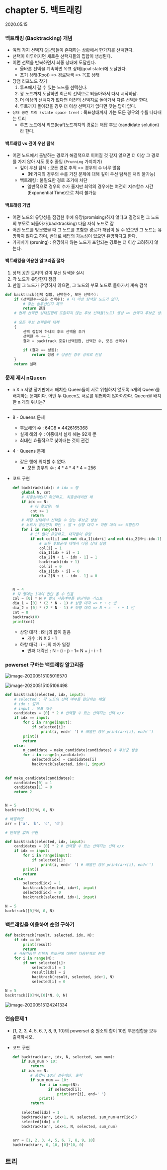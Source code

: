 

# chapter 5. 백트래킹

2020.05.15

### 백트래킹 (Backtracking) 개념

- 여러 가지 선택지 (옵션)들이 존재하는 상황에서 한가지를 선택한다.
- 선택이 이루어지면 새로운 선택지들의 집합이 생성된다.
- 이런 선택을 반복하면서 최종 상태에 도달한다.
  - 올바른 선택을 계속하면 목표 상태(goal state)에 도달한다.
  - 초기 상태(Root) => 경로탐색 => 목표 상태
- 당첨 리프노드 찾기
  1. 루프에서 갈 수 있는 노드를 선택한다.
  2. 꽝 노드까지 도달하면 최근의 선택으로 되돌아와서 다시 시작하낟.
  3. 더 이상의 선택지가 없다면 이전의 선택지로 돌아가서 다른 선택을 한다.
  4. 루트까지 돌아갔을 경우 더 이상 선택지가 없다면 찾는 답이 없다.
- `상태 공간 트리 (state space tree)` : 목표상태까지 가는 모든 경우의 수를 나타내는 트리
  - 루프 노드에서 리프(leaf)노드까지의 경로는 해답 후보 (candidate solution)라 한다. 

#### 백트래킹 vs 깊이 우선 탐색

- 어떤 노드에서 출발하는 경로가 해결책으로 이어질 것 같지 않으면 더 이상 그 경로를 가지 않아 시도 횟수 줄임 (`Prunning` 가지치기)
  - 깊이 우선 탐색 : 모든 경로 추적 => 경우의 수 너무 많음
    - (N!가지의 경우의 수를 가진 문제에 대해 깊이 우선 탐색은 처리 불가능)
  - 백트래킹 : 불필요한 경로 조기에 차단
    - 일반적으로 경우의 수가 줄지만 최악의 경우에는 여전히 지수함수 시간 (Exponential Time)으로 처리 불가능

#### 백트래킹 기법

- 어떤 노드의 유망성을 점검한 후에 유망(promising)하지 않다고 결정되면 그 노드의 부모로 되돌아가(backtracking) 다음 자식 노드로 감
- 어떤 노드를 방문했을 때 그 노드를 포함한 경로가 해답이 될 수 없으면 그 노드는 유망하지 않다고 하며, 반대로 해답의 가능성이 있으면 유망하다고 한다.
- 가지치기 (pruning) : 유망하지 않는 노드가 포함되는 경로는 더 이상 고려하지 않는다.

#### 백트래킹을 이용한 알고리즘 절차

1. 상태 공간 트리의 깊이 우선 탐색을 실시
2. 각 노드가 유망한지 점검
3. 만일 그 노드가 유망하지 않으면, 그 노드의 부모 노드로 돌아가서 계속 검색

```python
def backtrack(선택 집합, 선택한수, 모든 선택수):
    if (선택한수==모든 선택수): # 더 이상 탐색할 노드가 없다.
        # 찾는 솔루션인지 체크
        return 결과
    # 현재 선택한 상태집합에 포함되지 않는 후보 선택들(노드) 생성 => 선택지 후보군 생성
    
    # 모든 후보 선택들에 대해
    {
        선택 집합에 하나의 후보 선택을 추가
        선택한 수 += 1
        결과 = backtrack 호출(선택집합, 선택한 수, 모든 선택수)
        
        if (결과 == 성공):
        	return 성공 # 성공한 경우 상위로 전달
    }
	return 실패
```

### 문제 제시 nQueen

- n X n 서양 장기판에서 배치한 Queen들이 서로 위협하지 않도록 n개의 Queen를 배치하는 문제이다. 어떤 두 Queen도 서로를 위협하지 않아야한다. Queen을 배치한 n 개의 위치는?

  ---

- 8 - Queens 문제
  - 후보해의 수 : 64C8 = 4426165368
  - 실제 해의 수 : 이중에서 실제 해는 92개 뿐
  - 최대한 효율적으로 찾아내는 것이 관건
- 4 - Queens 문제
  - 같은 행에 위치할 수 없다.
    - 모든 경우의 수 : 4 * 4 * 4 * 4 = 256

- 코드 구현

  ```python
  def backtrack(idx): # idx = 행
      global N, cnt
      # 최종상태인지 확인하고, 최종상태이면 해
      if idx == N:
          # 다 찾았음! 해
          cnt += 1
          return
      # 해당 상태에서 선택할 수 있는 후보군 생성
      # 노드가 유망한지 확인 : 열 + 상향 대각 + 하향 대각 => 유망한지
      for i in range(N):
          # if 열이 유망하고, 대각들이 유망
          if not col[i] and not dia_1[idx+i] and not dia_2[N+i-idx-1]:
              # 모든 후보군에 대해서 다음 상태 실행
              col[i] = 1
              dia_1[idx + i] = 1
              dia_2[N + i - idx - 1] = 1
              backtrack(idx + 1)
              col[i] = 0
              dia_1[idx + i] = 0
              dia_2[N + i - idx - 1] = 0            
  
  
  N = 4
  # 각 행에는 1개의 퀸만 올 수 있음
  col = [0] * N # 열의 사용여부를 판단하는 리스트
  dia_1 = [0] * (2 * N - 1) # 상향 대각 => r + c 번
  dia_2 = [0] * (2 * N - 1) # 하향 대각 => N + c - r + 1 번
  cnt = 0
  backtrack(0)
  print(cnt)
  ```

  - 상향 대각 : i와 j의 합이 같음
    - 개수 : N X 2 - 1
  - 하향 대각 : i - j의 차가 일정
    - 번째 대각선 : N - (i - j) - 1= N + j - i - 1 

### powerset 구하는 백트래킹 알고리즘

![image-20200515105016570](C:\Users\youbi\AppData\Roaming\Typora\typora-user-images\image-20200515105016570.png)

![image-20200515105106498](C:\Users\youbi\AppData\Roaming\Typora\typora-user-images\image-20200515105106498.png)

```python
def backtrack(selected, idx, input):
    # selected : 각 노드의 선택 여부를 판단하는 배열
    # idx : 깊이
    # input : 목표 개수
    candidates = [0] * 2 # 선택할 수 있는 선택지는 선택 o/x
    if idx == input:
        for i in range(input):
            if selected[i]:
                print(i, end=' ') # 배열인 경우 print(arr[i], end='')
        print()    
        return
	else:
        n_candidate = make_candidate(candidates) # 후보군 생성
        for i in range(n_candidate):
            selected[idx] = candidates[i]
            backtrack(selected, idx+1, input)
    
    
def make_candidate(candidates):
    candidates[0] = 1
    candidates[1] = 0
    return 2


N = 5
backtrack([0]*N, 0, N)

# 배열이면
arr = ['a'. 'b'. 'c', 'd']
```

```python
# 반복문 없이 구현

def backtrack(selected, idx, input):
    candidates = [0] * 2 # 선택할 수 있는 선택지는 선택 o/x
    if idx == input:
        for i in range(input):
            if selected[i]:
                print(i, end=' ') # 배열인 경우 print(arr[i], end='')
        print()    
        return
	else:
        selected[idx] = 1
        backtrack(selected, idx+1, input)
        selected[idx] = 0
        backtrack(selected, idx+1, input)           

N = 5
backtrack([0]*N, 0, N)
```

### 백트래킹을 이용하여 순열 구하기

```python
def backtrack(result, selected, idx, N):
    if idx == N:
        print(result)
        return
    # 사용가능한 선택지 후보군에 대하여 다음단계로 진행
    for i in range(N):
        if not selected[i]:
            selected[i] = 1
            result[idx] = i
            backtrack(result, selected, idx+1, N)
            selected[i] = 0
            
N = 5
backtrack([0]*N,[0]*N, 0, N)
```

![image-20200515124241334](C:\Users\youbi\AppData\Roaming\Typora\typora-user-images\image-20200515124241334.png)

### 연습문제 1

- {1, 2, 3, 4, 5, 6, 7, 8, 9, 10}의 powerset 중 원소의 합이 10인 부분집합을 모두 출력하시오.

- 코드 구현

  ```python
  def backtrack(arr, idx, N, selected, sum_num):
      if sum_num > 10:
          return
      if idx == N:
          # 총합이 10인 경우에만, 출력
          if sum_num == 10:
              for i in range(N):
                  if selected[i]:
                      print(arr[i], end=' ')
              print()
          return
      
      selected[idx] = 1
      backtrack(arr, idx+1, N, selected, sum_num+arr[idx])
      selected[idx] = 0   
      backtrack(arr, idx+1, N, selected, sum_num)
      
      
  arr = [1, 2, 3, 4, 5, 6, 7, 8, 9, 10]
  backtrack(arr, 0, 10, [0]*10, 0)
  ```



## 트리